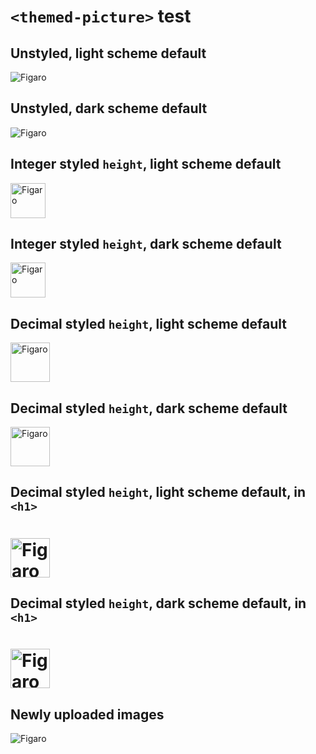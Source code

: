 # `<themed-picture>` test

## Unstyled, light scheme default

<picture>
  <source media="(prefers-color-scheme: light)" srcset="https://github.com/user-attachments/assets/3ad57032-707c-4b83-8456-baa1eccf5e23">
  <source media="(prefers-color-scheme: dark)" srcset="https://github.com/user-attachments/assets/1d33403f-7b74-455c-9ed4-fbf969eceaa1">
  <img alt="Figaro" src="https://github.com/user-attachments/assets/3ad57032-707c-4b83-8456-baa1eccf5e23">
</picture>

## Unstyled, dark scheme default

<picture>
  <source media="(prefers-color-scheme: light)" srcset="https://github.com/user-attachments/assets/3ad57032-707c-4b83-8456-baa1eccf5e23">
  <source media="(prefers-color-scheme: dark)" srcset="https://github.com/user-attachments/assets/1d33403f-7b74-455c-9ed4-fbf969eceaa1">
  <img alt="Figaro" src="https://github.com/user-attachments/assets/1d33403f-7b74-455c-9ed4-fbf969eceaa1">
</picture>

## Integer styled `height`, light scheme default

<picture>
  <source media="(prefers-color-scheme: light)" srcset="https://github.com/user-attachments/assets/3ad57032-707c-4b83-8456-baa1eccf5e23">
  <source media="(prefers-color-scheme: dark)" srcset="https://github.com/user-attachments/assets/1d33403f-7b74-455c-9ed4-fbf969eceaa1">
  <img style="height:4em" alt="Figaro" src="https://github.com/user-attachments/assets/3ad57032-707c-4b83-8456-baa1eccf5e23">
</picture>

## Integer styled `height`, dark scheme default

<picture>
  <source media="(prefers-color-scheme: light)" srcset="https://github.com/user-attachments/assets/3ad57032-707c-4b83-8456-baa1eccf5e23">
  <source media="(prefers-color-scheme: dark)" srcset="https://github.com/user-attachments/assets/1d33403f-7b74-455c-9ed4-fbf969eceaa1">
  <img style="height:4em" alt="Figaro" src="https://github.com/user-attachments/assets/1d33403f-7b74-455c-9ed4-fbf969eceaa1">
</picture>

## Decimal styled `height`, light scheme default

<picture>
  <source media="(prefers-color-scheme: light)" srcset="https://github.com/user-attachments/assets/3ad57032-707c-4b83-8456-baa1eccf5e23">
  <source media="(prefers-color-scheme: dark)" srcset="https://github.com/user-attachments/assets/1d33403f-7b74-455c-9ed4-fbf969eceaa1">
  <img style="height:4.5em" alt="Figaro" src="https://github.com/user-attachments/assets/3ad57032-707c-4b83-8456-baa1eccf5e23">
</picture>

## Decimal styled `height`, dark scheme default

<picture>
  <source media="(prefers-color-scheme: light)" srcset="https://github.com/user-attachments/assets/3ad57032-707c-4b83-8456-baa1eccf5e23">
  <source media="(prefers-color-scheme: dark)" srcset="https://github.com/user-attachments/assets/1d33403f-7b74-455c-9ed4-fbf969eceaa1">
  <img style="height:4.5em" alt="Figaro" src="https://github.com/user-attachments/assets/1d33403f-7b74-455c-9ed4-fbf969eceaa1">
</picture>

## Decimal styled `height`, light scheme default, in `<h1>`

<h1>
  <picture>
    <source media="(prefers-color-scheme: light)" srcset="https://github.com/user-attachments/assets/3ad57032-707c-4b83-8456-baa1eccf5e23">
    <source media="(prefers-color-scheme: dark)" srcset="https://github.com/user-attachments/assets/1d33403f-7b74-455c-9ed4-fbf969eceaa1">
    <img style="height:2.25em" alt="Figaro" src="https://github.com/user-attachments/assets/3ad57032-707c-4b83-8456-baa1eccf5e23">
  </picture>
</h1>

## Decimal styled `height`, dark scheme default, in `<h1>`

<h1>
  <picture>
    <source media="(prefers-color-scheme: light)" srcset="https://github.com/user-attachments/assets/3ad57032-707c-4b83-8456-baa1eccf5e23">
    <source media="(prefers-color-scheme: dark)" srcset="https://github.com/user-attachments/assets/1d33403f-7b74-455c-9ed4-fbf969eceaa1">
    <img style="height:2.25em" alt="Figaro" src="https://github.com/user-attachments/assets/1d33403f-7b74-455c-9ed4-fbf969eceaa1">
  </picture>
</h1>

## Newly uploaded images

<picture>
  <source media="(prefers-color-scheme: light)" srcset="https://github.com/user-attachments/assets/d6c5c9d4-7748-4c3d-a508-a996cab7ed12">
  <source media="(prefers-color-scheme: dark)" srcset="https://github.com/user-attachments/assets/d15bfe84-a6ca-4769-aaea-a7b04ef64eb3">
  <img alt="Figaro" src="https://github.com/user-attachments/assets/d6c5c9d4-7748-4c3d-a508-a996cab7ed12">
</picture>
